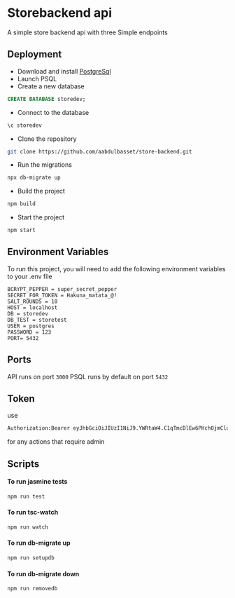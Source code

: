 
# Storebackend api

A simple store backend api with three Simple endpoints 


## Deployment

- Download and install [PostgreSql](https://www.postgresql.org/download/)  
- Launch PSQL  
- Create a new database 
```sql
CREATE DATABASE storedev;
```

- Connect to the database

```sql
\c storedev
```
- Clone the repository
```bash
git clone https://github.com/aabdulbasset/store-backend.git
```

- Run the migrations 
```bash
npx db-migrate up
```

- Build the project 
```bash
npm build
```

- Start the project
```bash
npm start
```
## Environment Variables

To run this project, you will need to add the following environment variables to your .env file

`BCRYPT_PEPPER = super_secret_pepper`  
`SECRET_FOR_TOKEN = Hakuna_matata_@!`  
`SALT_ROUNDS = 10`  
`HOST = localhost`  
`DB = storedev`  
`DB_TEST = storetest`  
`USER = postgres`  
`PASSWORD = 123`  
`PORT= 5432`


## Ports
API runs on port `3000` PSQL runs by default on port `5432`

## Token
use
```html
Authorization:Bearer eyJhbGciOiJIUzI1NiJ9.YWRtaW4.C1qTmcDlEw6PHchOjmCluce0gps9kJ1eZ-bfX6LZkeY
```
for any actions that require admin

## Scripts
#### To run jasmine tests
```bash
npm run test
```

#### To run tsc-watch
```bash
npm run watch
```

#### To run db-migrate up
```bash
npm run setupdb
```

#### To run db-migrate down
```bash
npm run removedb
```